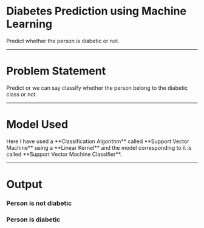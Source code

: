 <h1>Diabetes Prediction using Machine Learning</h1>
Predict whether the person is diabetic or not.

<hr>


<h1>Problem Statement</h1>
Predict or we can say classify whether the person belong to the diabetic class or not. 

<hr>


<h1>Model Used</h1>
Here I have used a **Classification Algorithm** called **Support Vector Machine** using a **Linear Kernel** 
and the model corresponding to it is called **Support Vector Machine Classifier**.

<hr>


<h1>Output</h1>


<h3>Person is not diabetic</h3>





<h3>Person is diabetic</h3>

